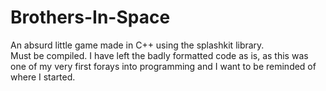 # Brothers-In-Space
An absurd little game made in C++ using the splashkit library. <br>
Must be compiled. I have left the badly formatted code as is, as this was one of
my very first forays into programming and I want to be reminded of where I started.
